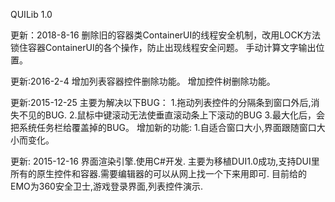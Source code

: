 ﻿QUILib 1.0


更新：2018-8-16
删除旧的容器类ContainerUI的线程安全机制，改用LOCK方法锁住容器ContainerUI的各个操作，防止出现线程安全问题。
手动计算文字输出位置。


更新:2016-2-4
增加列表容器控件删除功能。
增加控件树删除功能。

更新:2015-12-25
主要为解决以下BUG：
1.拖动列表控件的分隔条到窗口外后,消失不见的BUG.
2.鼠标中键滚动无法使垂直滚动条上下滚动的BUG
3.最大化后，会把系统任务栏给覆盖掉的BUG。
增加新的功能:
1.自适合窗口大小,界面跟随窗口大小而变化。

更新: 2015-12-16
界面渲染引擎.使用C#开发.
主要为移植DUI1.0成功,支持DUI里所有的原生控件和容器.需要编辑器的可以从网上找一个下来用即可.
目前给的EMO为360安全卫士,游戏登录界面,列表控件演示.


